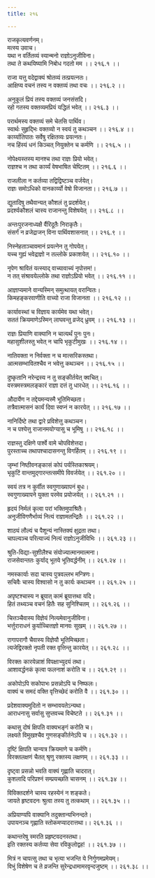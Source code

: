 ```yaml
---
title: २१६

---
```

राजकृत्यवर्णनम्।  
मत्स्य उवाच।  
यथा न वर्तितव्यं स्यान्मनो राज्ञोऽनुजीविना।  
तथा ते कथयिष्यामि निबोध गदतो मम ।। २१६.१ ।।  
  
राजा यत्तु वदेद्वाक्यं श्रोतव्यं तत्प्रयत्नतः।  
आक्षिप्य वचनं तस्य न वक्तव्यं तथा वचः ।। २१६.२ ।।  
  
अनुकूलं प्रियं तस्य वक्तव्यं जनसंसदि।  
रहो गतस्य वक्तव्यमप्रियं यद्धितं भवेत् ।। २१६.३ ।।  
  
परार्थमस्य वक्तव्यं समे चेतसि पार्थिव।  
स्वार्थः सुहृद्भिः वक्तव्यो न स्वयं तु कथञ्चन ।। २१६.४ ।।  
कार्य्यातिपातः सर्वेषु रक्षितव्यः प्रयत्नतः।  
नच हिंस्यं धनं किञ्चत् नियुक्तेन च कर्मणि ।। २१६.५ ।।  
  
नोपेक्ष्यस्तस्य मानश्च तथा राज्ञः प्रियो भवेत्।  
राज्ञश्च न तथा कार्य्यं वेषभाषित चेष्टितम् ।। २१६.६ ।।  
  
राजलीला न कर्तव्या तद्विद्विष्टञ्च वर्जयेत्।  
राज्ञः समोऽधिको वानकार्य्यो वेषो विजानता।। २१६.७ ।।  
  
द्युतादिषु तथैवान्यत् कौशलं तु प्रदर्शयेत्।  
प्रदर्श्यकौशलं चास्य राजानन्तु विशेषयेत् ।। २१६.८ ।।  
  
अन्तःपुरजनाध्यक्षै र्वैरिदूतैः निराकृतैः।  
संसर्गं न व्रजेद्राजन् विना पार्थिवशासनात् ।। २१६.९ ।।  
  
निस्नेहताञ्चावमानं प्रयत्नेन तु गोपयेत्।  
यच्च गुह्यं भवेद्राज्ञो न तल्लोके प्रकाशयेत् ।। २१६.१० ।।  
  
नृपेण श्रावितं यत्स्याद् वाच्यावाच्यं नृपोत्तम!।  
न तत् संश्रावयेल्लोके तथा राज्ञोऽप्रियो भवेत् ।। २१६.११ ।।  
  
आज्ञाप्यमाने वान्यस्मिन् समुत्थायत् वरान्वितः।  
किमहङ्करवाणीति वाच्यो राजा विजानता ।। २१६.१२ ।।  
  
कार्यावस्थां च विज्ञाय कार्यमेव यथा भवेत्।  
सततं क्रियमाणेऽस्मिन् लाघवन्तु व्रजेद् ध्रुवम् ।। २१६.१३ ।।  
  
राज्ञः प्रियाणि वाक्यानि न चात्यर्थं पुनः पुनः।  
महासुशीलस्तु भवेत् न चापि भृकुटीमुखः ।। २१६.१४ ।।  
  
नातिवक्ता न निर्वक्ता न च मात्सरिकस्तथा।  
आत्मसम्भावितश्चैव न भवेत्तु कथञ्चन ।। २१६.१५ ।।  
  
दुष्कृतानि नरेन्द्रस्य न तु सङ्कीर्तयेत् क्वचित्।  
वस्त्रमस्त्रमलङ्कारं राज्ञा दत्तं तु धारधेत् ।। २१६.१६ ।।  
  
औदार्येण न तद्देयमन्यस्मै भूतिमिच्छता।  
तत्रैवात्मासनं कार्यं दिवा स्वप्नं न कारयेत् ।। २१६.१७ ।।  
  
नानिर्दिष्टे तथा द्वारे प्रविशेत्तु कथञ्चन।  
न च पश्येत्तु राजानमयोग्यासु च भूमिषु ।। २१६.१८ ।।  
  
राज्ञस्तु दक्षिणे पार्श्वे वामे चोपविशेत्तदा।  
पुरस्ताच्च तथापश्चादासनन्तु विगर्हितम् ।। २१६.१९ ।।  
  
जृम्भां निष्ठीवनङ्कासं कोपं पर्यस्तिकाश्रयम्।  
भृकुटिं वान्तमुद्गारन्तत्समीपे विवर्जयेत् ।। २६१.२० ।।  
  
स्वयं तत्र न कुर्वीत स्वगुणाख्यापनं बुधः।  
स्वगुणाख्यापने युक्ता परमेव प्रयोजयेत् ।। २६१.२१ ।।  
  
हृदयं निर्मलं कृत्वा परां भक्तिमुपाश्रितैः।  
अनुजीविगणैर्भाव्यं नित्यं राज्ञामतन्द्रितैः ।। २६१.२२ ।।  
  
शाठ्यं लौल्यं च पैशून्यं नास्तिक्यं क्षुद्रता तथा।  
चापल्यञ्च परित्याज्यं नित्यं राज्ञोऽनुजीविभिः ।। २६१.२३ ।।  
  
श्रुति-विद्या-सुशीलैश्च संयोज्यात्मानमात्मना।  
राजसेवान्ततः कुर्याद् भूतये भूतिवर्द्धनीम् ।। २६१.२४ ।।  
  
नमस्कार्याः सदा चास्य पुत्रवल्लभ मन्त्रिणः।  
सचिवैः चास्य विश्वासो न तु कार्यः कथञ्चन ।। २६१.२५ ।।  
  
अपृष्टश्चास्य न ब्रूयात् कामं ब्रूयात्तथा यदि।  
हितं तथ्यञ्च वचनं हितैः सह सुनिश्चितम् ।। २६१.२६ ।।  
  
चित्तञ्चैवास्य विज्ञेयं नित्यमेवानुजीविना।  
भर्त्तुराराधनं कुर्याच्चित्तज्ञो मानवः सुखम् ।। २६१.२७ ।।  
  
रागापरागौ चैवास्य विज्ञेयौ भूतिमिच्छता।  
त्यजेद्विरक्तो नृपती रक्त वृत्तिन्तु कारयेत् ।। २६१.२८ ।।  
  
विरक्तः कारयेन्नाशं विपक्षाभ्युदयं तथा।  
आशावर्द्धनकं कृत्वा फलनाशं करोति च ।। २६१.२९ ।।  
  
अकोपोऽपि सकोपाभः प्रसन्नोऽपि च निष्फलः।  
वाक्यं च समदं वक्ति वृत्तिच्छेदं करोति वै ।। २६१.३० ।।  
  
प्रदेशवाक्यमुदितो न सम्भावयतेऽन्यथा।  
आराधनासु सर्वासु सुप्तवच्च विचेष्टते ।। २६१.३१ ।।  
  
कथासु दोषं क्षिपति वाक्यभङ्गं करोति च।  
लक्ष्यते विमुखश्चैव गुणसङ्कीर्तनेऽपि च ।। २६१.३२ ।।  
  
दृष्टिं क्षिपति चान्यत्र क्रियमाणे च कर्मणि।  
विरक्तलक्षणं चैतत् श्रृणु रक्तस्य लक्षणम् ।। २६१.३३ ।।  
  
दृष्ट्वा प्रसन्नो भवति वाक्यं गृह्णाति चादरात्।  
कुशलादि परिप्रश्नं सम्प्रयच्छति चासनम् ।। २६१.३४ ।।  
  
विविक्तदर्शने चास्य रहस्येनं न शङ्कते।  
जायते हृष्टवदनः श्रुत्वा तस्य तु तत्कथाम् ।। २६१.३५ ।।  
  
अप्रियाण्यपि वाक्यानि तदुक्तान्यभिनन्दते।  
उपायनञ्च गृह्णाति स्तोकमप्यादरात्तथा।। २६१.३६ ।।  
  
कथान्तरेषु स्मरति प्रहृष्टवदनस्तथा।  
इति रक्तस्य कर्तव्या सेवा रविकुलोद्वह! ।। २६१.३७ ।।  
  
मित्रं न चापत्सु तथा च भृत्या भजन्ति ये निर्गुणमप्रमेयम्।  
विभुं विशेषेण च ते व्रजन्ति सुरेन्द्रधामामरवृन्दजुष्टम् ।। २६१.३८ ।।
